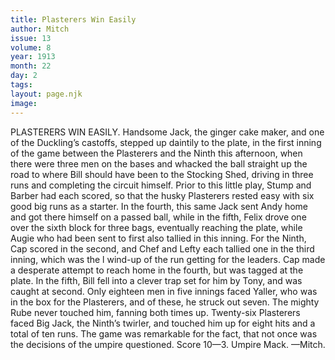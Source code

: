 ```yaml
---
title: Plasterers Win Easily
author: Mitch
issue: 13
volume: 8
year: 1913
month: 22
day: 2
tags:
layout: page.njk
image:
---
```

PLASTERERS WIN EASILY. Handsome Jack, the ginger cake maker, and one of the Duckling’s castoffs, stepped up daintily to the plate, in the first inning of the game between the Plasterers and the Ninth this afternoon, when there were three men on the bases and whacked the ball straight up the road to where Bill should have been to the Stocking Shed, driving in three runs and completing the circuit himself. Prior to this little play, Stump and Barber had each scored, so that the husky Plasterers rested easy with six good big runs as a starter. In the fourth, this same Jack sent Andy home and got there himself on a passed ball, while in the fifth, Felix drove one over the sixth block for three bags, eventually reaching the plate, while Augie who had been sent to first also tallied in this inning. For the Ninth, Cap scored in the second, and Chef and Lefty each tallied one in the third inning, which was the l wind-up of the run getting for the leaders. Cap made a desperate attempt to reach home in the fourth, but was tagged at the plate. In the fifth, Bill fell into a clever trap set for him by Tony, and was caught at second. Only eighteen men in five innings faced Yaller, who was in the box for the Plasterers, and of these, he struck out seven. The mighty Rube never touched him, fanning both times up. Twenty-six Plasterers faced Big Jack, the Ninth’s twirler, and touched him up for eight hits and a total of ten runs. The game was remarkable for the fact, that not once was the decisions of the umpire questioned. Score 10—3. Umpire Mack. —Mitch. 


